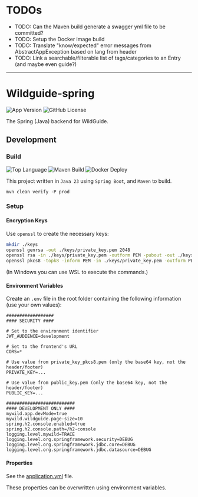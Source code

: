 # TODOs
- TODO: Can the Maven build generate a swagger yml file to be committed?
- TODO: Setup the Docker image build
- TODO: Translate "know/expected" error messages from AbstractAppException based on lang from header
- TODO: Link a searchable/filterable list of tags/categories to an Entry (and maybe even guide?)

---

# Wildguide-spring

![App Version](https://img.shields.io/badge/dynamic/xml?url=https%3A%2F%2Fraw.githubusercontent.com%2FHenryDeLange%2FWildGuide-spring%2Fmain%2Fpom.xml&query=%2F*%5Blocal-name()%3D'project'%5D%2F*%5Blocal-name()%3D'version'%5D&label=version)
![GitHub License](https://img.shields.io/github/license/HenryDeLange/WildGuide-spring)

The Spring (Java) backend for WildGuide.

## Development

### Build

![Top Language](https://img.shields.io/github/languages/top/HenryDeLange/WildGuide-spring)
![Maven Build](https://img.shields.io/github/actions/workflow/status/HenryDeLange/WildGuide-spring/spring-source-build.yml?label=maven%20build)
![Docker Deploy](https://img.shields.io/github/actions/workflow/status/HenryDeLange/WildGuide-spring/spring-docker-build.yml?label=docker%20deploy)

This project written in `Java 23` using `Spring Boot`, and `Maven` to build.

`mvn clean verify -P prod`

### Setup

#### Encryption Keys

Use `openssl` to create the necessary keys:

```sh
mkdir ./keys
openssl genrsa -out ./keys/private_key.pem 2048
openssl rsa -in ./keys/private_key.pem -outform PEM -pubout -out ./keys/public_key.pem
openssl pkcs8 -topk8 -inform PEM -in ./keys/private_key.pem -outform PEM -nocrypt -out ./keys/private_key_pkcs8.pem
```

(In Windows you can use WSL to execute the commands.)

#### Environment Variables

Create an `.env` file in the root folder containing the following information (use your own values):

```properties
##################
#### SECURITY ####

# Set to the environment identifier
JWT_AUDIENCE=development

# Set to the frontend's URL
CORS=*

# Use value from private_key_pkcs8.pem (only the base64 key, not the header/footer)
PRIVATE_KEY=...

# Use value from public_key.pem (only the base64 key, not the header/footer)
PUBLIC_KEY=...

##########################
#### DEVELOPMENT ONLY ####
mywild.app.devMode=true
mywild.wildguide.page-size=10
spring.h2.console.enabled=true
spring.h2.console.path=/h2-console
logging.level.mywild=TRACE
logging.level.org.springframework.security=DEBUG
logging.level.org.springframework.jdbc.core=DEBUG
logging.level.org.springframework.jdbc.datasource=DEBUG
```

#### Properties

See the [application.yml](./src/main/resources/application.yml) file.

These properties can be overwritten using environment variables.
